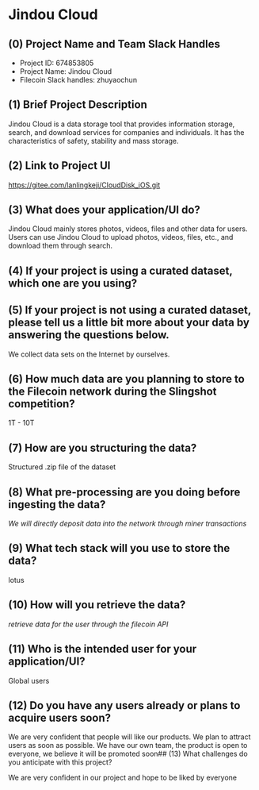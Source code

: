 # Jindou Cloud

## (0) Project Name and Team Slack Handles
- Project ID: 674853805
- Project Name: Jindou Cloud
- Filecoin Slack handles: zhuyaochun

## (1) Brief Project Description

Jindou Cloud is a data storage tool that provides information storage, search, and download services for companies and individuals. It has the characteristics of safety, stability and mass storage.


## (2) Link to Project UI

https://gitee.com/lanlingkeji/CloudDisk_iOS.git
## (3) What does your application/UI do?

Jindou Cloud mainly stores photos, videos, files and other data for users. Users can use Jindou Cloud to upload photos, videos, files, etc., and download them through search.
## (4) If your project is using a curated dataset, which one are you using?



## (5) If your project is not using a curated dataset, please tell us a little bit more about your data by answering the questions below.

We collect data sets on the Internet by ourselves.

## (6) How much data are you planning to store to the Filecoin network during the Slingshot competition?

1T - 10T

## (7) How are you structuring the data?

Structured .zip file of the dataset

## (8) What pre-processing are you doing before ingesting the data?

*We will directly deposit data into the network through miner transactions*

## (9)  What tech stack will you use to store the data?

lotus

## (10) How will you retrieve the data?

*retrieve data for the user through the filecoin API*

## (11) Who is the intended user for your application/UI?

Global users

## (12) Do you have any users already or plans to acquire users soon?

We are very confident that people will like our products. We plan to attract users as soon as possible. We have our own team, the product is open to everyone, we believe it will be promoted soon## (13) What challenges do you anticipate with this project?

We are very confident in our project and hope to be liked by everyone
